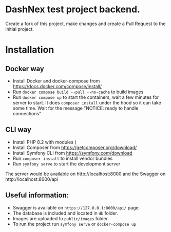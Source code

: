 # DashNex test project backend.

Create a fork of this project, make changes and create a Pull Request to the initial project.

# Installation

## Docker way
- Install Docker and docker-compose from https://docs.docker.com/compose/install/
- Run `docker compose build --pull --no-cache` to build images
- Run `docker compose up` to start the containers, wait a few minutes for server to start. It does `composer install` under the hood so it can take some time. Wait for the message "NOTICE: ready to handle connections"

## CLI way
- Install PHP 8.2 with modules (
- Install Composer from https://getcomposer.org/download/
- Install Symfony CLI from https://symfony.com/download
- Run `composer install` to install vendor bundles
- Run `symfony serve` to start the development server

The server would be available on http://localhost:8000 and the Swagger on http://localhost:8000/api

## Useful information:

- Swagger is available on `https://127.0.0.1:8000/api/` page.
- The database is included and located in `db` folder.
- Images are uploaded to `public/images` folder.
- To run the project run `symfony serve` or `docker-compose up`